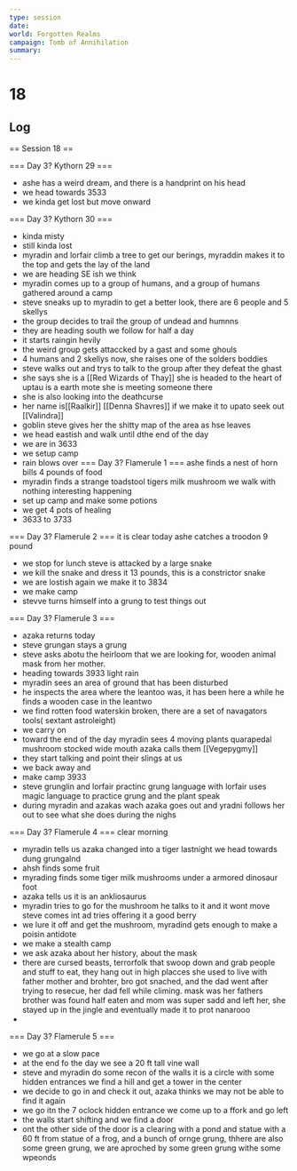 ```yaml
---
type: session
date:
world: Forgotten Realms
campaign: Tomb of Annihilation
summary:
---
```


# 18

## Log
== Session 18 ==

=== Day 3? Kythorn 29 ===
* ashe has a weird dream, and there is a handprint on his head
* we head towards 3533
* we kinda get lost but move onward

=== Day 3? Kythorn 30 ===
* kinda misty 
* still kinda lost 
* myradin and lorfair climb a tree to get our berings, myraddin makes it to the top and gets the lay of the land 
* we are heading SE ish we think 
* myradin comes up to a group of humans, and a group of humans gathered around a camp 
* steve sneaks up to myradin to get a better look, there are 6 people and 5 skellys 
* the group decides to trail the group of undead and humnns 
* they are heading south we follow for half a day 
* it starts raingin hevily 
* the weird group gets attaccked by a gast and some ghouls 
* 4 humans and 2 skellys now, she raises one of the solders boddies 
 * steve walks out and trys to talk to the group after they defeat the ghast 
* she says she is a [[Red Wizards of Thay]]
she is headed to the  heart of uptau is a earth mote  she is meeting someone there 
* she is also looking into the deathcurse 
* her name is[[Raalkir]] [[Denna Shavres]] 
if we make it to upato seek out [[Valindra]] 
* goblin steve gives her the shitty map of the area as hse leaves 
* we head eastish and walk until dthe end of the day 
* we are in 3633 
* we setup camp 
* rain blows over
=== Day 3? Flamerule 1 === 
ashe finds a nest of horn bills 4 pounds of food 
* myradin finds a strange toadstool tigers milk mushroom 
we walk with nothing interesting happening 
* set up camp and make some potions 
* we get 4 pots of healing 
* 3633 to 3733

=== Day 3? Flamerule 2 === 
it is clear today 
ashe catches a troodon 9 pound 
* we stop for lunch steve is attacked by a large snake 
* we kill the snake and dress it 13 pounds, this is a constrictor snake 
* we are lostish again we make it to 3834
* we make camp 
* stevve turns himself into a grung to test things out 

=== Day 3? Flamerule 3 ===
* azaka returns today 
* steve grungan stays a grung
* steve asks abotu the heirloom that we are looking for, wooden animal mask from her mother.
* heading towards 3933 
light rain 
* myradin sees an area of ground that has been disturbed 
* he inspects the area where the leantoo was, it has been here a while he finds a wooden case in the leantwo 
* we find rotten food waterskin broken, there are a set of navagators tools( sextant astroleight)
* we carry on 
* toward the end of the day myradin sees 4 moving plants quarapedal mushroom stocked wide mouth   azaka calls them [[Vegepygmy]] 
* they start talking and point their slings at us
* we back away and  
* make camp 3933
* steve grunglin and lorfair practinc grung language with lorfair uses magic language to practice grung and the plant speak 
* during myradin and azakas wach azaka goes out and yradni follows her out to see what she does during the nighs 

=== Day 3? Flamerule 4 ===
clear morning 
* myradin tells us azaka changed into a tiger lastnight 
we head towards dung grungalnd 
* ahsh finds some fruit 
* myrading finds some tiger milk mushrooms under a armored dinosaur foot 
*  azaka tells us it is an ankliosaurus 
* myradin tries to go for the mushroom he talks to it and it wont move
steve comes int ad tries offering it a good berry 
* we lure it off and get the mushroom, myradind gets enough to make a poisin antidote 
* we make a stealth camp
* we ask azaka about her history, about the mask 
* there are cursed beasts, terrorfolk that swoop down and grab people and stuff to eat, they hang out in high placces
she used to live with father mother and brohter, bro got snached, and the dad went after trying to resecue, her dad fell while climing. mask was her fathers brother was found half eaten and mom was super sadd and left her, she stayed up in the jingle and eventually made it to prot nanarooo 
* 
=== Day 3? Flamerule 5 ===
* we go at a slow pace 
* at the end fo the day we see a 20 ft tall vine wall 
* steve and myradin do some recon of the walls it is a circle with some hidden entrances we find a hill and get a tower in the center 
* we decide to go in and check it out, azaka thinks we may not be able to find it again 
* we go itn the 7 oclock hidden entrance we come up to a ffork and go left 
* the walls start shifting and we find a door 
* ont the other side of the door is a clearing with a pond and statue with a 60 ft from statue of a frog, and a bunch of ornge grung, thhere are also some green grung, we are aproched by some green grung withe some wpeonds
